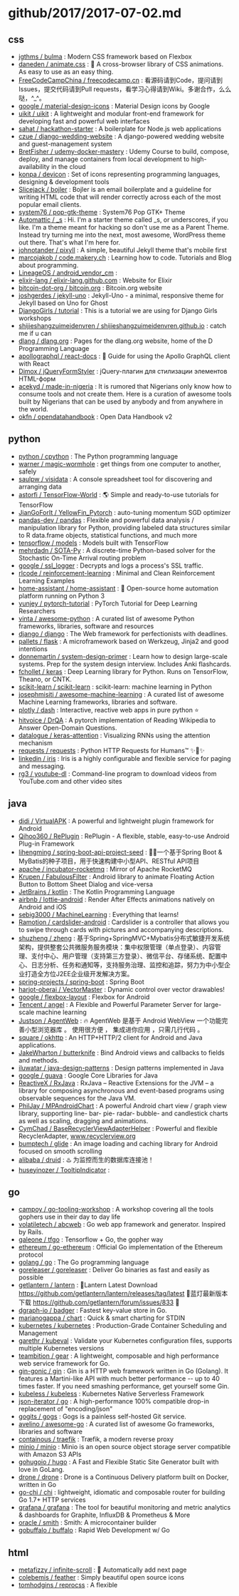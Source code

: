 # github/2017/2017-07-02.md



## css

- [jgthms / bulma](https://github.com/jgthms/bulma) : Modern CSS framework based on Flexbox
- [daneden / animate.css](https://github.com/daneden/animate.css) : 🍿 A cross-browser library of CSS animations. As easy to use as an easy thing.
- [FreeCodeCampChina / freecodecamp.cn](https://github.com/FreeCodeCampChina/freecodecamp.cn) : 看源码请到Code，提问请到Issues，提交代码请到Pull requests，看学习心得请到Wiki。多谢合作，么么哒，^_^。
- [google / material-design-icons](https://github.com/google/material-design-icons) : Material Design icons by Google
- [uikit / uikit](https://github.com/uikit/uikit) : A lightweight and modular front-end framework for developing fast and powerful web interfaces
- [sahat / hackathon-starter](https://github.com/sahat/hackathon-starter) : A boilerplate for Node.js web applications
- [czue / django-wedding-website](https://github.com/czue/django-wedding-website) : A django-powered wedding website and guest-management system
- [BretFisher / udemy-docker-mastery](https://github.com/BretFisher/udemy-docker-mastery) : Udemy Course to build, compose, deploy, and manage containers from local development to high-availability in the cloud
- [konpa / devicon](https://github.com/konpa/devicon) : Set of icons representing programming languages, designing & development tools
- [Slicejack / bojler](https://github.com/Slicejack/bojler) : Bojler is an email boilerplate and a guideline for writing HTML code that will render correctly across each of the most popular email clients.
- [system76 / pop-gtk-theme](https://github.com/system76/pop-gtk-theme) : System76 Pop GTK+ Theme
- [Automattic / _s](https://github.com/Automattic/_s) : Hi. I'm a starter theme called _s, or underscores, if you like. I'm a theme meant for hacking so don't use me as a Parent Theme. Instead try turning me into the next, most awesome, WordPress theme out there. That's what I'm here for.
- [johnotander / pixyll](https://github.com/johnotander/pixyll) : A simple, beautiful Jekyll theme that's mobile first
- [marcojakob / code.makery.ch](https://github.com/marcojakob/code.makery.ch) : Learning how to code. Tutorials and Blog about programming.
- [LineageOS / android_vendor_cm](https://github.com/LineageOS/android_vendor_cm) : 
- [elixir-lang / elixir-lang.github.com](https://github.com/elixir-lang/elixir-lang.github.com) : Website for Elixir
- [bitcoin-dot-org / bitcoin.org](https://github.com/bitcoin-dot-org/bitcoin.org) : Bitcoin.org website
- [joshgerdes / jekyll-uno](https://github.com/joshgerdes/jekyll-uno) : Jekyll-Uno - a minimal, responsive theme for Jekyll based on Uno for Ghost
- [DjangoGirls / tutorial](https://github.com/DjangoGirls/tutorial) : This is a tutorial we are using for Django Girls workshops
- [shijieshangzuimeidenvren / shijieshangzuimeidenvren.github.io](https://github.com/shijieshangzuimeidenvren/shijieshangzuimeidenvren.github.io) : catch me if u can
- [dlang / dlang.org](https://github.com/dlang/dlang.org) : Pages for the dlang.org website, home of the D Programming Language
- [apollographql / react-docs](https://github.com/apollographql/react-docs) : 📓 Guide for using the Apollo GraphQL client with React
- [Dimox / jQueryFormStyler](https://github.com/Dimox/jQueryFormStyler) : jQuery-плагин для стилизации элементов HTML-форм
- [acekyd / made-in-nigeria](https://github.com/acekyd/made-in-nigeria) : It is rumored that Nigerians only know how to consume tools and not create them. Here is a curation of awesome tools built by Nigerians that can be used by anybody and from anywhere in the world.
- [okfn / opendatahandbook](https://github.com/okfn/opendatahandbook) : Open Data Handbook v2


## python

- [python / cpython](https://github.com/python/cpython) : The Python programming language
- [warner / magic-wormhole](https://github.com/warner/magic-wormhole) : get things from one computer to another, safely
- [saulpw / visidata](https://github.com/saulpw/visidata) : A console spreadsheet tool for discovering and arranging data
- [astorfi / TensorFlow-World](https://github.com/astorfi/TensorFlow-World) : 🌎 Simple and ready-to-use tutorials for TensorFlow
- [JianGoForIt / YellowFin_Pytorch](https://github.com/JianGoForIt/YellowFin_Pytorch) : auto-tuning momentum SGD optimizer
- [pandas-dev / pandas](https://github.com/pandas-dev/pandas) : Flexible and powerful data analysis / manipulation library for Python, providing labeled data structures similar to R data.frame objects, statistical functions, and much more
- [tensorflow / models](https://github.com/tensorflow/models) : Models built with TensorFlow
- [mehrdadn / SOTA-Py](https://github.com/mehrdadn/SOTA-Py) : A discrete-time Python-based solver for the Stochastic On-Time Arrival routing problem
- [google / ssl_logger](https://github.com/google/ssl_logger) : Decrypts and logs a process's SSL traffic.
- [rlcode / reinforcement-learning](https://github.com/rlcode/reinforcement-learning) : Minimal and Clean Reinforcement Learning Examples
- [home-assistant / home-assistant](https://github.com/home-assistant/home-assistant) : 🏡 Open-source home automation platform running on Python 3
- [yunjey / pytorch-tutorial](https://github.com/yunjey/pytorch-tutorial) : PyTorch Tutorial for Deep Learning Researchers
- [vinta / awesome-python](https://github.com/vinta/awesome-python) : A curated list of awesome Python frameworks, libraries, software and resources
- [django / django](https://github.com/django/django) : The Web framework for perfectionists with deadlines.
- [pallets / flask](https://github.com/pallets/flask) : A microframework based on Werkzeug, Jinja2 and good intentions
- [donnemartin / system-design-primer](https://github.com/donnemartin/system-design-primer) : Learn how to design large-scale systems. Prep for the system design interview. Includes Anki flashcards.
- [fchollet / keras](https://github.com/fchollet/keras) : Deep Learning library for Python. Runs on TensorFlow, Theano, or CNTK.
- [scikit-learn / scikit-learn](https://github.com/scikit-learn/scikit-learn) : scikit-learn: machine learning in Python
- [josephmisiti / awesome-machine-learning](https://github.com/josephmisiti/awesome-machine-learning) : A curated list of awesome Machine Learning frameworks, libraries and software.
- [plotly / dash](https://github.com/plotly/dash) : Interactive, reactive web apps in pure python ⭐️
- [hitvoice / DrQA](https://github.com/hitvoice/DrQA) : A pytorch implementation of Reading Wikipedia to Answer Open-Domain Questions.
- [datalogue / keras-attention](https://github.com/datalogue/keras-attention) : Visualizing RNNs using the attention mechanism
- [requests / requests](https://github.com/requests/requests) : Python HTTP Requests for Humans™ ✨🍰✨
- [linkedin / iris](https://github.com/linkedin/iris) : Iris is a highly configurable and flexible service for paging and messaging.
- [rg3 / youtube-dl](https://github.com/rg3/youtube-dl) : Command-line program to download videos from YouTube.com and other video sites


## java

- [didi / VirtualAPK](https://github.com/didi/VirtualAPK) : A powerful and lightweight plugin framework for Android
- [Qihoo360 / RePlugin](https://github.com/Qihoo360/RePlugin) : RePlugin - A flexible, stable, easy-to-use Android Plug-in Framework
- [lihengming / spring-boot-api-project-seed](https://github.com/lihengming/spring-boot-api-project-seed) : 🌱🚀一个基于Spring Boot & MyBatis的种子项目，用于快速构建中小型API、RESTful API项目
- [apache / incubator-rocketmq](https://github.com/apache/incubator-rocketmq) : Mirror of Apache RocketMQ
- [Krupen / FabulousFilter](https://github.com/Krupen/FabulousFilter) : Android library to animate Floating Action Button to Bottom Sheet Dialog and vice-versa
- [JetBrains / kotlin](https://github.com/JetBrains/kotlin) : The Kotlin Programming Language
- [airbnb / lottie-android](https://github.com/airbnb/lottie-android) : Render After Effects animations natively on Android and iOS
- [sebig3000 / MachineLearning](https://github.com/sebig3000/MachineLearning) : Everything that learns!
- [Ramotion / cardslider-android](https://github.com/Ramotion/cardslider-android) : Cardslider is a controller that allows you to swipe through cards with pictures and accompanying descriptions.
- [shuzheng / zheng](https://github.com/shuzheng/zheng) : 基于Spring+SpringMVC+Mybatis分布式敏捷开发系统架构，提供整套公共微服务服务模块：集中权限管理（单点登录）、内容管理、支付中心、用户管理（支持第三方登录）、微信平台、存储系统、配置中心、日志分析、任务和通知等，支持服务治理、监控和追踪，努力为中小型企业打造全方位J2EE企业级开发解决方案。
- [spring-projects / spring-boot](https://github.com/spring-projects/spring-boot) : Spring Boot
- [harjot-oberai / VectorMaster](https://github.com/harjot-oberai/VectorMaster) : Dynamic control over vector drawables!
- [google / flexbox-layout](https://github.com/google/flexbox-layout) : Flexbox for Android
- [Tencent / angel](https://github.com/Tencent/angel) : A Flexible and Powerful Parameter Server for large-scale machine learning
- [Justson / AgentWeb](https://github.com/Justson/AgentWeb) : 🔥 AgentWeb 是基于 Android WebView 一个功能完善小型浏览器库 。 使用很方便 ， 集成进你应用 ，只需几行代码 。
- [square / okhttp](https://github.com/square/okhttp) : An HTTP+HTTP/2 client for Android and Java applications.
- [JakeWharton / butterknife](https://github.com/JakeWharton/butterknife) : Bind Android views and callbacks to fields and methods.
- [iluwatar / java-design-patterns](https://github.com/iluwatar/java-design-patterns) : Design patterns implemented in Java
- [google / guava](https://github.com/google/guava) : Google Core Libraries for Java
- [ReactiveX / RxJava](https://github.com/ReactiveX/RxJava) : RxJava – Reactive Extensions for the JVM – a library for composing asynchronous and event-based programs using observable sequences for the Java VM.
- [PhilJay / MPAndroidChart](https://github.com/PhilJay/MPAndroidChart) : A powerful Android chart view / graph view library, supporting line- bar- pie- radar- bubble- and candlestick charts as well as scaling, dragging and animations.
- [CymChad / BaseRecyclerViewAdapterHelper](https://github.com/CymChad/BaseRecyclerViewAdapterHelper) : Powerful and flexible RecyclerAdapter, www.recyclerview.org
- [bumptech / glide](https://github.com/bumptech/glide) : An image loading and caching library for Android focused on smooth scrolling
- [alibaba / druid](https://github.com/alibaba/druid) : ♨️ 为监控而生的数据库连接池！
- [huseyinozer / TooltipIndicator](https://github.com/huseyinozer/TooltipIndicator) : 


## go

- [campoy / go-tooling-workshop](https://github.com/campoy/go-tooling-workshop) : A workshop covering all the tools gophers use in their day to day life
- [volatiletech / abcweb](https://github.com/volatiletech/abcweb) : Go web app framework and generator. Inspired by Rails.
- [galeone / tfgo](https://github.com/galeone/tfgo) : Tensorflow + Go, the gopher way
- [ethereum / go-ethereum](https://github.com/ethereum/go-ethereum) : Official Go implementation of the Ethereum protocol
- [golang / go](https://github.com/golang/go) : The Go programming language
- [goreleaser / goreleaser](https://github.com/goreleaser/goreleaser) : Deliver Go binaries as fast and easily as possible
- [getlantern / lantern](https://github.com/getlantern/lantern) : 🔴Lantern Latest Download https://github.com/getlantern/lantern/releases/tag/latest 🔴蓝灯最新版本下载 https://github.com/getlantern/forum/issues/833 🔴
- [dgraph-io / badger](https://github.com/dgraph-io/badger) : Fastest key-value store in Go.
- [marianogappa / chart](https://github.com/marianogappa/chart) : Quick & smart charting for STDIN
- [kubernetes / kubernetes](https://github.com/kubernetes/kubernetes) : Production-Grade Container Scheduling and Management
- [garethr / kubeval](https://github.com/garethr/kubeval) : Validate your Kubernetes configuration files, supports multiple Kubernetes versions
- [teambition / gear](https://github.com/teambition/gear) : A lightweight, composable and high performance web service framework for Go.
- [gin-gonic / gin](https://github.com/gin-gonic/gin) : Gin is a HTTP web framework written in Go (Golang). It features a Martini-like API with much better performance -- up to 40 times faster. If you need smashing performance, get yourself some Gin.
- [kubeless / kubeless](https://github.com/kubeless/kubeless) : Kubernetes Native Serverless Framework
- [json-iterator / go](https://github.com/json-iterator/go) : A high-performance 100% compatible drop-in replacement of "encoding/json"
- [gogits / gogs](https://github.com/gogits/gogs) : Gogs is a painless self-hosted Git service.
- [avelino / awesome-go](https://github.com/avelino/awesome-go) : A curated list of awesome Go frameworks, libraries and software
- [containous / traefik](https://github.com/containous/traefik) : Træfik, a modern reverse proxy
- [minio / minio](https://github.com/minio/minio) : Minio is an open source object storage server compatible with Amazon S3 APIs
- [gohugoio / hugo](https://github.com/gohugoio/hugo) : A Fast and Flexible Static Site Generator built with love in GoLang.
- [drone / drone](https://github.com/drone/drone) : Drone is a Continuous Delivery platform built on Docker, written in Go
- [go-chi / chi](https://github.com/go-chi/chi) : lightweight, idiomatic and composable router for building Go 1.7+ HTTP services
- [grafana / grafana](https://github.com/grafana/grafana) : The tool for beautiful monitoring and metric analytics & dashboards for Graphite, InfluxDB & Prometheus & More
- [oracle / smith](https://github.com/oracle/smith) : Smith: A microcontainer builder
- [gobuffalo / buffalo](https://github.com/gobuffalo/buffalo) : Rapid Web Development w/ Go


## html

- [metafizzy / infinite-scroll](https://github.com/metafizzy/infinite-scroll) : 📜 Automatically add next page
- [colebemis / feather](https://github.com/colebemis/feather) : Simply beautiful open source icons
- [tomhodgins / reprocss](https://github.com/tomhodgins/reprocss) : A flexible <style>-tag based CSS reprocessor
- [FortAwesome / Font-Awesome](https://github.com/FortAwesome/Font-Awesome) : The iconic font and CSS toolkit
- [almasaeed2010 / AdminLTE](https://github.com/almasaeed2010/AdminLTE) : AdminLTE - Free Premium Admin control Panel Theme Based On Bootstrap 3.x
- [octocat / Spoon-Knife](https://github.com/octocat/Spoon-Knife) : This repo is for demonstration purposes only.
- [ethereum / ethereum-org](https://github.com/ethereum/ethereum-org) : Ethereum Foundation website
- [nolimits4web / Framework7](https://github.com/nolimits4web/Framework7) : Full featured HTML framework for building iOS & Android apps
- [VaTz88 / FFCSonTheGo](https://github.com/VaTz88/FFCSonTheGo) : FFCS course registration made hassle free for VITians. Search courses and visualize the timetable on the go!
- [TeamStuQ / skill-map](https://github.com/TeamStuQ/skill-map) : StuQ 技能图谱
- [portainer / portainer](https://github.com/portainer/portainer) : Simple management UI for Docker
- [ariya / phantomjs](https://github.com/ariya/phantomjs) : Scriptable Headless WebKit
- [google / material-design-lite](https://github.com/google/material-design-lite) : Material Design Components in HTML/CSS/JS
- [google / styleguide](https://github.com/google/styleguide) : Style guides for Google-originated open-source projects
- [ElemeFE / node-interview](https://github.com/ElemeFE/node-interview) : How to pass the Node.js interview of ElemeFE.
- [puikinsh / gentelella](https://github.com/puikinsh/gentelella) : Free Bootstrap 3 Admin Template
- [yahoo / pure](https://github.com/yahoo/pure) : A set of small, responsive CSS modules that you can use in every web project.
- [chrisallenlane / drek](https://github.com/chrisallenlane/drek) : A static-code-analysis tool that can be used to perform security-focused code reviews. It enables an auditor to swiftly map the attack-surface of a large application, with an emphasis on identifying development anti-patterns and footguns.
- [Polymer / polymer](https://github.com/Polymer/polymer) : Build modern apps using web components
- [iliakan / javascript-tutorial-en](https://github.com/iliakan/javascript-tutorial-en) : Modern JavaScript Tutorial
- [Microsoft / dotnet](https://github.com/Microsoft/dotnet) : This repo is the official home of .NET on GitHub. It's a great starting point to find many .NET OSS projects from Microsoft and the community, including many that are part of the .NET Foundation.
- [photonstorm / phaser](https://github.com/photonstorm/phaser) : Phaser is a fun, free and fast 2D game framework for making HTML5 games for desktop and mobile web browsers, supporting Canvas and WebGL rendering.
- [jgraph / mxgraph](https://github.com/jgraph/mxgraph) : mxGraph is a fully client side JavaScript diagramming library
- [cs231n / cs231n.github.io](https://github.com/cs231n/cs231n.github.io) : Public facing notes page
- [FluxionNetwork / fluxion](https://github.com/FluxionNetwork/fluxion) : Fluxion is a remake of linset by vk496 with (hopefully) less bugs and more functionality.


## typescript

- [vsavkin / state_management_ngrx4](https://github.com/vsavkin/state_management_ngrx4) : 
- [Microsoft / vscode](https://github.com/Microsoft/vscode) : Visual Studio Code
- [Microsoft / TypeScript](https://github.com/Microsoft/TypeScript) : TypeScript is a superset of JavaScript that compiles to clean JavaScript output.
- [angular / angular](https://github.com/angular/angular) : One framework. Mobile & desktop.
- [danger / danger-js](https://github.com/danger/danger-js) : ⚠️ Stop saying "you forgot to …" in code review
- [DefinitelyTyped / DefinitelyTyped](https://github.com/DefinitelyTyped/DefinitelyTyped) : The repository for high quality TypeScript type definitions.
- [ant-design / ant-design](https://github.com/ant-design/ant-design) : 🐜 A UI Design Language
- [akveo / ng2-admin](https://github.com/akveo/ng2-admin) : Angular admin dashboard framework
- [angular / material2](https://github.com/angular/material2) : Material Design components for Angular
- [angular / angular-cli](https://github.com/angular/angular-cli) : CLI tool for Angular
- [ionic-team / ionic](https://github.com/ionic-team/ionic) : Build amazing native and progressive web apps with open web technologies. One app running on everything 🎉
- [palantir / blueprint](https://github.com/palantir/blueprint) : A React-based UI toolkit for the web
- [joelgriffith / navalia](https://github.com/joelgriffith/navalia) : Simple, easy-to-use browser automation at scale
- [angular / angularfire2](https://github.com/angular/angularfire2) : The official Angular library for Firebase.
- [learnapollo / learnapollo](https://github.com/learnapollo/learnapollo) : 👩🏻‍🏫 Learn Apollo - A hands-on tutorial for Apollo GraphQL Client (created by Graphcool)
- [cyclejs / cyclejs](https://github.com/cyclejs/cyclejs) : A functional and reactive JavaScript framework for predictable code
- [Teradata / covalent](https://github.com/Teradata/covalent) : Teradata UI Platform built on Angular Material
- [sonarwhal / sonar](https://github.com/sonarwhal/sonar) : A linting tool for the web
- [ReactiveX / rxjs](https://github.com/ReactiveX/rxjs) : A reactive programming library for JavaScript
- [ant-design / ant-design-mobile](https://github.com/ant-design/ant-design-mobile) : A configurable Mobile UI
- [Rebilly / ReDoc](https://github.com/Rebilly/ReDoc) : 📘 OpenAPI/Swagger-generated API Reference Documentation
- [electron-userland / electron-builder](https://github.com/electron-userland/electron-builder) : A complete solution to package and build a ready for distribution Electron app with “auto update” support out of the box
- [michaelgrosner / tribeca](https://github.com/michaelgrosner/tribeca) : A high frequency, market making cryptocurrency trading platform in node.js
- [trainline / react-skeletor](https://github.com/trainline/react-skeletor) : Skeleton loading for React
- [DavideViolante / Angular-Full-Stack](https://github.com/DavideViolante/Angular-Full-Stack) : Angular Full Stack project built using Angular 4, Express, Mongoose and Node. Whole stack in TypeScript.


## javascript

- [akveo / kittenTricks](https://github.com/akveo/kittenTricks) : 🐈 A react native mobile starter kit with over 40 screens and theme hot reload support
- [Sly777 / ran](https://github.com/Sly777/ran) : ⚡️ RAN! React . Apollo (GraphQL) . Next.js Boilerplate ⚡️ - SEO-Ready, Production-Ready, SSR, Hot-Reload, CSS-in-JS, Caching and more...
- [grab / front-end-guide](https://github.com/grab/front-end-guide) : 📚 Study guide and introduction to the modern front end stack.
- [akveo / react-native-ui-kitten](https://github.com/akveo/react-native-ui-kitten) : 🐱 Customizable and reusable react-native component kit
- [evolus / pencil](https://github.com/evolus/pencil) : The Pencil Project's unique mission is to build a free and opensource tool for making diagrams and GUI prototyping that everyone can use.
- [diegomura / react-pdf](https://github.com/diegomura/react-pdf) : Create PDF files using React
- [facebook / react](https://github.com/facebook/react) : A declarative, efficient, and flexible JavaScript library for building user interfaces.
- [vuejs / vue](https://github.com/vuejs/vue) : A progressive, incrementally-adoptable JavaScript framework for building UI on the web.
- [pinterest / esprint](https://github.com/pinterest/esprint) : Fast eslint runner
- [git-school / visualizing-git](https://github.com/git-school/visualizing-git) : 🖼 Visualize how common Git operations affect the commit graph
- [CVarisco / create-component-app](https://github.com/CVarisco/create-component-app) : Tool to generate different types of React components from the terminal.
- [hyperapp / hyperapp](https://github.com/hyperapp/hyperapp) : 1 KB JavaScript library for building frontend applications.
- [facebookincubator / create-react-app](https://github.com/facebookincubator/create-react-app) : Create React apps with no build configuration.
- [getify / You-Dont-Know-JS](https://github.com/getify/You-Dont-Know-JS) : A book series on JavaScript. @YDKJS on twitter.
- [toplan / react-hold](https://github.com/toplan/react-hold) : 🌵Automatically show a well-fitting placeholder for dumb component while its content is loading
- [dabbott / react-express](https://github.com/dabbott/react-express) : The all-in-one beginner's guide to modern React application development!
- [chalk / chalk](https://github.com/chalk/chalk) : 🖍 Terminal string styling done right
- [mzabriskie / axios](https://github.com/mzabriskie/axios) : Promise based HTTP client for the browser and node.js
- [ecomfe / echarts](https://github.com/ecomfe/echarts) : A powerful, interactive charting and visualization library for browser
- [twbs / bootstrap](https://github.com/twbs/bootstrap) : The most popular HTML, CSS, and JavaScript framework for developing responsive, mobile first projects on the web.
- [icons8 / titanic](https://github.com/icons8/titanic) : A set of animated icons + code to insert them into the webpages
- [facebook / react-native](https://github.com/facebook/react-native) : A framework for building native apps with React.
- [airbnb / javascript](https://github.com/airbnb/javascript) : JavaScript Style Guide
- [substance / texture](https://github.com/substance/texture) : As open as LaTeX and as simple as a classic word processor. Community-driven.
- [prettier / prettier](https://github.com/prettier/prettier) : Prettier is an opinionated code formatter.